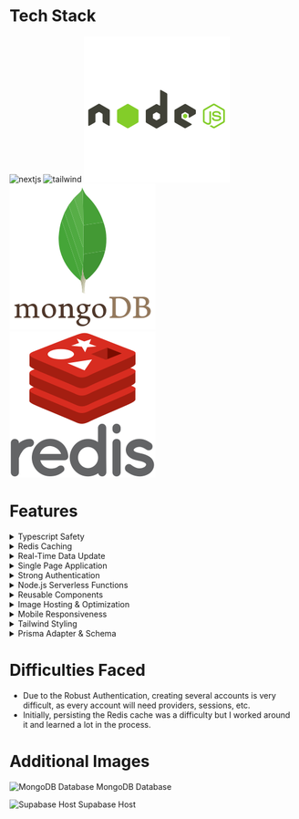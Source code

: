 # Tech Stack

![nextjs](https://cdn.worldvectorlogo.com/logos/nextjs-2.svg)
![tailwind](https://www.vectorlogo.zone/logos/tailwindcss/tailwindcss-icon.svg)
![nodejs](https://raw.githubusercontent.com/devicons/devicon/master/icons/nodejs/nodejs-original-wordmark.svg)
![mongodb](https://raw.githubusercontent.com/devicons/devicon/master/icons/mongodb/mongodb-original-wordmark.svg)
![redis](https://raw.githubusercontent.com/devicons/devicon/master/icons/redis/redis-original-wordmark.svg)

# Features

<details>
  <summary>Typescript Safety</summary>
  
  - I have extensively used Typescript all over the project which provides static type checking to help keep the bugs and other issues to a minimum.
  - I am also using typescript to check for types and environment variables for both the client-side and server.
  - Also modified a little to throw meaningful errors.
</details>

<details>
  <summary>Redis Caching</summary>
  
  - Redis is being used as the caching layer between the client and database for fast data retrieval which in-turn improves user experience as a whole.
  - Data is being updated in the Redis Cache everytime the user updates thier information.
  - Currently, I have set-up the expiration of the Redis Cache to expire just after 150 seconds, for ease of testing by the moderators.
</details>

<details>
  <summary>Real-Time Data Update</summary>
  
  - I have implemented logic such that whenever user performs any action, the data will be updated to the latest version.
  - Also the UI is only being updated for the region where the update was performed, which sustains low memory usage and better performance ratio.
</details>

<details>
  <summary>Single Page Application</summary>
  
  - The whole code follows the Single Page Application Architecture inspired by React, but with Next.js we take it to the next level by enhancing performance and also maintaining SEO.
  - The page never refreshes even when navigating to other links (due to the virtual DOM) providing a better UX to users.
</details>

<details>
  <summary>Strong Authentication</summary>
  
  - The Authentication and Sessions in the project is being maintained by the library called Auth.js (formerly NextAuth).
  - NextAuth makes it very easy to integrate Robust Authentication Mechanism without any hassle and yet provides modification and integration of several different Adapters for syncing up the session with the desired database.
</details>

<details>
  <summary>Node.js Serverless Functions</summary>
  
  - This Next.js code uses the API Routes provided by Next.js (which is just Node.js under the hood).
  - Although, I could have very well created a stand-alone Node.js server and hosted it separately,
  - I took the liberty to use the backend in the Next.js itself because when deploying it to vercel, vercel automatically converts the API Routes to Serverless Node.js Functions which is great.
</details>

<details>
  <summary>Reusable Components</summary>
  
  - Instead of creating components again and again, I have used Reusable Components like Buttons and Modals that stay the same throughout the application and one doesn't need to style it every time they use the component.
</details>

<details>
  <summary>Image Hosting & Optimization</summary>
  
  - For hosting images, I am using Supabase which uses Amazon S3 Buckets under the hood for saving the images.
  - For Optimizing the Images, I am using the integrated Image from the next/image which prefixes a lot of optimization to the image component.
</details>

<details>
  <summary>Mobile Responsiveness</summary>
  
  - This is somewhat mobile responsive.
  - I have mainly focused on the Accessibility of the code first and then the Designing and UI.
</details>

<details>
  <summary>Tailwind Styling</summary>
  
  - The whole project was styled using TailwindCSS.
  - The UI is clean and consistent, but I could do a lot better.
</details>

<details>
  <summary>Prisma Adapter & Schema</summary>
  
  - In this project, I am using the Prisma Adapter to handle the queries to the database.
  - I have familiarity with both Mongo Client and Prisma Client, and to showcase my skill across various technologies and at the same time showing the simplicity of database management, I used prisma in this code.
  - You can just check one file i.e. the [schema.prisma](https://github.com/adxxtya/oru-dashboard/blob/main/prisma/schema.prisma) file in the root of the project and completely understand the whole database.
</details>

# Difficulties Faced

- Due to the Robust Authentication, creating several accounts is very difficult, as every account will need providers, sessions, etc.
- Initially, persisting the Redis cache was a difficulty but I worked around it and learned a lot in the process.

# Additional Images

![MongoDB Database](/mongo.png)
MongoDB Database

![Supabase Host](/supabase.png)
Supabase Host
